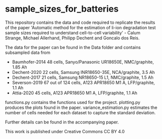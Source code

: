 # sample_sizes_for_batteries

This repository contains the data and code required to replicate the results of the paper 'Automatic method for the estimation of li-ion degradation test sample sizes
required to understand cell-to-cell variability' - Calum Strange, Michael Allerhand, Philipp Dechent and Goncalo dos Reis.

The data for the paper can be found in the Data folder and contains subsampled data from 

  * Baumhofer-2014 48 cells, Sanyo/Panasonic UR18650E, NMC/graphite, 1.85 Ah
  * Dechent-2020 22 cells, Samsung INR18650-35E, NCA/graphite, 3.5 Ah
  * Dechent-2017 21 cells, Samsung NR18650-15 L1, NMC/graphite, 1.5 Ah
  * Severson-2019 67 out of 124 cells, A123 APR18650 M1 A, LFP/graphite, 1.1 Ah
  * Attia-2020 45 cells, A123 APR18650 M1 A, LFP/graphite, 1.1 Ah

functions.py contains the functions used for the project.
plotting.py produces the plots found in the paper.
variance_estimation.py estimates the number of cells needed for each dataset to capture the standard deviation.

Further details can be found in the accompanying paper.

This work is published under Creative Commons CC BY 4.0
